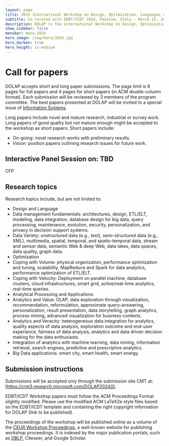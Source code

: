 ```yaml
---
layout: page
title: 26th International Workshop on Design, Optimization, Languages and Analytical Processing of Big Data
subtitle: Co-located with EDBT/ICDT 2024, Paestum, Italy - March 25, 2024
description: DOLAP is the International Workshop on Design, Optimization, Languages and Analytical Processing of Big Data. The 26th edition of the workshop is co-located with the EDBT/ICDT 2024 conference and takes place in Paestum, Italy, on March 25, 2024.
show_sidebar: false
menubar: menu-2024
hero_image: /img/hero/2024.jpg
hero_darken: true
hero_height: is-medium
---
```


# Call for papers

DOLAP accepts short and long paper submissions. The page limit is 8 pages for full papers and 4 pages for short papers (in ACM double-column format). Each submission will be reviewed by 3 members of the program committee. The best papers presented at DOLAP will be invited to a special issue of [Information Systems](https://www.journals.elsevier.com/information-systems). 
 
Long papers include novel and mature research, industrial or survey work. Long papers of good quality but not mature enough might be accepted to the workshop as short papers. Short papers include:

- On-going: novel research works with preliminary results.
- Vision: position papers outlining research issues for future work.
 
## Interactive Panel Session on: TBD

CFP 
<!-- 
The success of Big Data and NoSQL solutions has led to a de-escalation of the one-size-fits-all principle. The opportunity to build upon the distinctive strengths of different data models has pushed researchers and practitioners to the development of operational and analytical systems that rely on multiple persistence layers (e.g., polystore, multi-model systems). However, this trend has also opened several research issues, including the discovery, management, and integration of data on separate DBMSs, the study of data modeling best practices, and the capability of running efficient cross-DBMS analytical queries. DOLAP 2023 will devote a special session to Multi-Model Analytics to promote novel contributions in these directions. Relevant topics include, but are not limited to: 

- Multistore and polystore solutions
- Multi-model data warehouse and OLAP
- Heterogenous data discovery, integration, and cleaning
- Data modeling in multi-model systems
- Query evaluation and optimization in multi-DBMS systems 
-->

## Research topics

Research topics include, but are not limited to:

- Design and Language
- Data management fundamentals: architectures, design, ETL/ELT, modeling, data integration, database design for big data, query processing, maintenance, evolution, security, personalization, and privacy in decision support systems.
- Data Variety: unstructured data (e.g., text), semi-structured data (e.g., XML), multimedia, spatial, temporal, and spatio-temporal data, stream and sensor data, semantic Web & deep Web, data lakes, data spaces, data quality, graph data.
- Optimization
- Coping with Volume: physical organization, performance optimization and tuning, scalability, MapReduce and Spark for data analytics, performance optimization of ETL/ELT.
- Coping with Velocity: Deployment on parallel machine, database clusters, cloud infrastructures, smart grid, active/real-time analytics, real-time queries.
- Analytical Processing and Applications
- Analytics and Value: OLAP, data exploration through visualization, recommendation, reformulation, approximate query-answering, personalization, result presentation, data storytelling, graph analytics, process mining, advanced visualization for business contexts. 
- Analytics and Veracity: heterogeneous data integration for analytics, quality aspects of data analysis, exploration outcome and end-user experience, fairness of data analysis, analytics and data driven decision making for the data enthusiasts.
- Integration of analytics with machine learning, data mining, information retrieval, search engines, predictive and prescriptive analytics.
- Big Data applications: smart city, smart health, smart energy.


## Submission instructions 

Submissions will be accepted only through the submission site CMT at: [https://cmt3.research.microsoft.com/DOLAP2024]().

<!-- Long papers cannot exceed 8 pages in length and short papers cannot exceed 4 pages in length. -->

EDBT/ICDT Workshop papers must follow the ACM Proceedings Format slightly modified. Please use the modified ACM LaTeX2e style files based on the EDBT/ICDT template and containing the right copyright information for DOLAP (link to be published).

The proceedings of the workshop will be published online as a volume of the [CEUR Workshop Proceedings](http://www.ceur-ws.org/), a well-known website for publishing workshop proceedings. It is indexed by the major publication portals, such as [DBLP](https://dblp.uni-trier.de/db/conf/dolap/index.html), Citeseer, and Google Scholar.